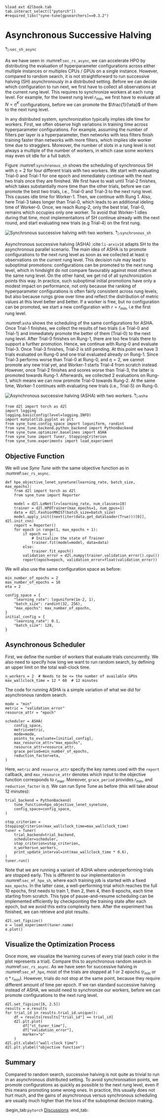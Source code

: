 ```{.python .input}
%load_ext d2lbook.tab
tab.interact_select(["pytorch"])
#required_libs("syne-tune[gpsearchers]==0.3.2")
```

# Asynchronous Successive Halving

:label:`sec_sh_async`

As we have seen in :numref:`sec_rs_async`, we can accelerate HPO by
distributing the evaluation of hyperparameter configurations across either
multiple instances or multiples CPUs / GPUs on a single instance. However,
compared to random search, it is not straightforward to run
successive halving (SH) asynchronously in a distributed setting. Before we can
decide which configuration to run next, we first have to collect all
observations at the current rung level. This requires to
synchronize workers at each rung level. For example, for the lowest rung level
$r_{\mathrm{min}}$, we first have to evaluate all $N = \eta^K$ configurations, before we
can promote the $\frac{1}{\eta}$ of them to the next rung level.

In any distributed system, synchronization typically implies idle time for workers.
First, we often observe high variations in training time across hyperparameter
configurations. For example, assuming the number of filters per layer is a
hyperparameter, then networks with less filters finish training faster than
networks with more filters, which implies idle worker time due to stragglers.
Moreover, the number of slots in a rung level is not always a multiple of the number
of workers, in which case some workers may even sit idle for a full batch.

Figure :numref:`synchronous_sh` shows the scheduling of synchronous SH with $\eta=2$
for four different trials with two workers. We start with evaluating Trial-0 and
Trial-1 for one epoch and immediately continue with the next two trials once they
are finished. We first have to wait until Trial-2 finishes, which takes
substantially more time than the other trials, before we can promote the best two
trials, i.e., Trial-0 and Trial-3 to the next rung level. This causes idle time for
Worker-1. Then, we continue with Rung 1. Also, here Trial-3 takes longer than Trial-0,
which leads to an additional ideling time of Worker-0. Once, we reach Rung-2, only
the best trial, Trial-0, remains which occupies only one worker. To avoid that
Worker-1 idles during that time, most implementaitons of SH continue already with
the next round, and start evaluating new trials (e.g Trial-4) on the first rung.

![Synchronous successive halving with two workers.](../img/sync_sh.svg)
:label:`synchronous_sh`

Asynchronous successive halving (ASHA) :cite:`li-arxiv18` adapts SH to the asynchronous
parallel scenario. The main idea of ASHA is to promote configurations to the next rung
level as soon as we collected at least $\eta$ observations on the current rung level.
This decision rule may lead to suboptimal promotions: configurations can be promoted to the
next rung level, which in hindsight do not compare favourably against most others
at the same rung level. On the other hand, we get rid of all synchronization points
this way. In practice, such suboptimal initial promotions have only a modest impact on
performance, not only because the ranking of hyperparameter configurations is often
fairly consistent across rung levels, but also because rungs grow over time and
reflect the distribution of metric values at this level better and better. If a
worker is free, but no configuration can be promoted, we start a new configuration
with $r = r_{\mathrm{min}}$, i.e the first rung level.

:numref:`asha` shows the scheduling of the same configurations for ASHA. Once Trial-1
finishes, we collect the results of two trials (i.e Trial-0 and Trial-1) and
immediately promote the better of them (Trial-0) to the next rung level. After Trial-0
finishes on Rung-1, there are too few trials there to support a further
promotion. Hence, we continue with Rung-0 and evaluate Trial-3. Once Trial-3 finishes,
Trial-2 is still pending. At this point we have 3 trials evaluated on Rung-0 and one
trial evaluated already on Rung-1. Since Trial-3 performs worse than Trial-0 at Rung-0,
and $\eta=2$, we cannot promote any new trial yet, and Worker-1 starts Trial-4 from
scratch instead. However, once Trial-2 finishes and
scores worse than Trial-3, the latter is promoted towards Rung-1. Afterwards, we
collected 2 evaluations on Rung-1, which means we can now promote Trial-0 towards
Rung-2. At the same time, Worker-1 continues with evaluating new trials (i.e.,
Trial-5) on Rung-0.


![Asynchronous successive halving (ASHA) with two workers.](../img/asha.svg)
:label:`asha`

```{.python .input}
from d2l import torch as d2l
import logging
logging.basicConfig(level=logging.INFO)
import matplotlib.pyplot as plt
from syne_tune.config_space import loguniform, randint
from syne_tune.backend.python_backend import PythonBackend
from syne_tune.optimizer.baselines import ASHA
from syne_tune import Tuner, StoppingCriterion
from syne_tune.experiments import load_experiment
```

## Objective Function

We will use *Syne Tune* with the same objective function as in
:numref:`sec_rs_async`.

```{.python .input  n=54}
def hpo_objective_lenet_synetune(learning_rate, batch_size, max_epochs):
    from d2l import torch as d2l
    from syne_tune import Reporter

    model = d2l.LeNet(lr=learning_rate, num_classes=10)
    trainer = d2l.HPOTrainer(max_epochs=1, num_gpus=1)
    data = d2l.FashionMNIST(batch_size=batch_size)
    model.apply_init([next(iter(data.get_dataloader(True)))[0]], d2l.init_cnn)
    report = Reporter()
    for epoch in range(1, max_epochs + 1):
        if epoch == 1:
            # Initialize the state of Trainer
            trainer.fit(model=model, data=data)
        else:
            trainer.fit_epoch()
        validation_error = d2l.numpy(trainer.validation_error().cpu())
        report(epoch=epoch, validation_error=float(validation_error))
```

We will also use the same configuration space as before:

```{.python .input  n=55}
min_number_of_epochs = 2
max_number_of_epochs = 10
eta = 2

config_space = {
    "learning_rate": loguniform(1e-2, 1),
    "batch_size": randint(32, 256),
    "max_epochs": max_number_of_epochs,
}
initial_config = {
    "learning_rate": 0.1,
    "batch_size": 128,
}
```

## Asynchronous Scheduler

First, we define the number of workers that evaluate trials concurrently. We
also need to specify how long we want to run random search, by defining an
upper limit on the total wall-clock time.

```{.python .input  n=56}
n_workers = 2  # Needs to be <= the number of available GPUs
max_wallclock_time = 12 * 60  # 12 minutes
```

The code for running ASHA is a simple variation of what we did for asynchronous
random search.

```{.python .input  n=56}
mode = "min"
metric = "validation_error"
resource_attr = "epoch"

scheduler = ASHA(
    config_space,
    metric=metric,
    mode=mode,
    points_to_evaluate=[initial_config],
    max_resource_attr="max_epochs",
    resource_attr=resource_attr,
    grace_period=min_number_of_epochs,
    reduction_factor=eta,
)
```

Here, `metric` and `resource_attr` specify the key names used with the `report`
callback, and `max_resource_attr` denotes which input to the objective function
corresponds to $r_{\mathrm{max}}$. Moreover, `grace_period` provides $r_{\mathrm{min}}$, and
`reduction_factor` is $\eta$. We can run Syne Tune as before (this will
take about 12 minutes):

```{.python .input  n=57}
trial_backend = PythonBackend(
    tune_function=hpo_objective_lenet_synetune,
    config_space=config_space,
)

stop_criterion = StoppingCriterion(max_wallclock_time=max_wallclock_time)
tuner = Tuner(
    trial_backend=trial_backend,
    scheduler=scheduler,
    stop_criterion=stop_criterion,
    n_workers=n_workers,
    print_update_interval=int(max_wallclock_time * 0.6),
)
tuner.run()
```

Note that we are running a variant of ASHA where underperforming trials are
stopped early. This is different to our implementation in
:numref:`sec_mf_hpo_sh`, where each training job is started with a fixed
`max_epochs`. In the latter case, a well-performing trial which reaches the
full 10 epochs, first needs to train 1, then 2, then 4, then 8 epochs, each
time starting from scratch. This type of pause-and-resume scheduling can be
implemented efficiently by checkpointing the training state after each epoch,
but we avoid this extra complexity here. After the experiment has finished,
we can retrieve and plot results.

```{.python .input  n=59}
d2l.set_figsize()
e = load_experiment(tuner.name)
e.plot()
```

## Visualize the Optimization Process

Once more, we visualize the learning curves of every trial (each color in the plot represents a trial). Compare this to
asynchronous random search in :numref:`sec_rs_async`. As we have seen for
successive halving in :numref:`sec_mf_hpo`, most of the trials are stopped
at 1 or 2 epochs ($r_{\mathrm{min}}$ or $\eta * r_{\mathrm{min}}$). However, trials do not stop
at the same point, because they require different amount of time per epoch. If
we ran standard successive halving instead of ASHA, we would need to synchronize
our workers, before we can promote configurations to the next rung level.

```{.python .input  n=60}
d2l.set_figsize([6, 2.5])
results = e.results
for trial_id in results.trial_id.unique():
    df = results[results["trial_id"] == trial_id]
    d2l.plt.plot(
        df["st_tuner_time"],
        df["validation_error"],
        marker="o"
    )
d2l.plt.xlabel("wall-clock time")
d2l.plt.ylabel("objective function")
```

## Summary

Compared to random search, successive halving is not quite as trivial to run in
an asynchronous distributed setting. To avoid synchronisation points, we promote
configurations as quickly as possible to the next rung level, even if this means
promoting some wrong ones. In practice, this usually does not hurt much, and the
gains of asynchronous versus synchronous scheduling are usually much higher
than the loss of the suboptimal decision making.


:begin_tab:`pytorch`
[Discussions](https://discuss.d2l.ai/t/12101)
:end_tab:
